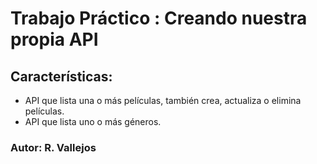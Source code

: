 # Trabajo Práctico : Creando nuestra propia API

## Características: 

- API que lista una o más películas, también crea, actualiza o elimina películas.
- API que lista uno o más géneros. 

### Autor: R. Vallejos